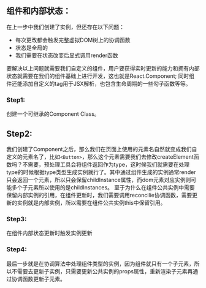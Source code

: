 ## 组件和内部状态：

在上一步中我们创建了实例，但还存在以下问题：
- 每次更改都会触发完整虚拟DOM树上的协调函数
- 状态是全局的
- 我们需要在状态改变后显式调用render函数

要解决以上问题就需要我们自定义的组件，用户要获得实时更新的能力和拥有内部状态就需要在我们的组件基础上进行开发，这也就是React.Component;
同时组件还能添加自定义的tag用于JSX解析，也包含生命周期的一些勾子函数等等。

### Step1:

创建一个可继承的Component Class。

## Step2:

我们创建了Component之后，那么我们在页面上使用的元素名自然就变成我们自定义的元素名了，比如`<Button>`，那么这个元素需要我们去修改createElement函数吗？不需要，预处理工具会将组件返回作为type，这时候我们就需要在处理type的时候根据type类型生成实例就行了。其中通过组件生成的实例通常render只会返回一个元素，所以只会保留childInstance属性，而dom元素对应实例则可能多个子元素所以使用的是childInstances。
至于为什么在组件公共实例中需要保留内部实例的引用，在组件更新时，我们需要调用reconcilie协调函数，需要更新的实例就是内部实例，所以需要在组件公共实例this中保留引用。

### Step3:

在组件内部状态更新时触发实例更新

### Step4:

最后一步就是在协调算法中处理组件类型的实例，因为组件就只有一个子元素，所以不需要去更新子实例，只需要更新公共实例的props属性，重新渲染子元素再通过协调函数更新子元素。

